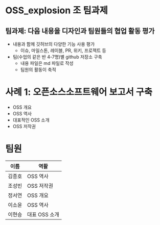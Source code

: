 # OSS_explosion 조 팀과제


## 팀과제: 다음 내용을 디자인과 팀원들의 협업 활동 평가
- 내용과 함께 깃허브의 다양한 기능 사용 평가
  - 이슈, 마일스톤, 레이블, PR, 위키, 프로젝트 등 
- 팀(수업의 같은 반 4-7명)별 github 저장소 구축
  - 내용 파일은 md 파일로 작성
  - 팀원의 활동이 축적
    
# 사례 1: 오픈소스소프트웨어 보고서 구축
- OSS 개요
- OSS 역사
- 대표적인 OSS 소개
- OSS 저작권
  
# 팀원
|이름|역활|
|--|--|
|김종호|OSS 역사|
|조성빈|OSS 저작권|
|정서연|OSS 개요|
|이소윤|OSS 역사|
|이현승|대표 OSS 소개|
